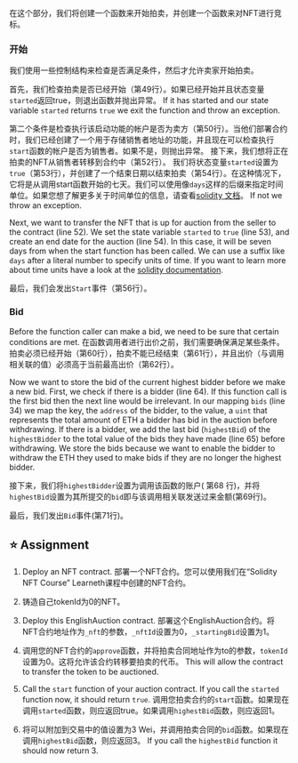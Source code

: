 在这个部分，我们将创建一个函数来开始拍卖，并创建一个函数来对NFT进行竞标。

### 开始

我们使用一些控制结构来检查是否满足条件，然后才允许卖家开始拍卖。

首先，我们检查拍卖是否已经开始（第49行）。如果已经开始并且状态变量`started`返回true，则退出函数并抛出异常。 If it has started and our state variable `started` returns `true` we exit the function and throw an exception.

第二个条件是检查执行该启动功能的帐户是否为卖方（第50行）。当他们部署合约时，我们已经创建了一个用于存储销售者地址的功能，并且现在可以检查执行`start`函数的帐户是否为销售者。如果不是，则抛出异常。 接下来，我们想将正在拍卖的NFT从销售者转移到合约中（第52行）。 我们将状态变量`started`设置为`true`（第53行），并创建了一个结束日期以结束拍卖（第54行）。在这种情况下，它将是从调用start函数开始的七天。我们可以使用像`days`这样的后缀来指定时间单位。如果您想了解更多关于时间单位的信息，请查看<a href="https://docs.soliditylang.org/en/latest/units-and-global-variables.html#time-units" target="_blank">solidity 文档</a>。 If not we throw an exception.

Next, we want to transfer the NFT that is up for auction from the seller to the contract (line 52).
We set the state variable `started` to `true` (line 53), and create an end date for the auction (line 54). In this case, it will be seven days from when the start function has been called. We can use a suffix like `days` after a literal number to specify units of time. If you want to learn more about time units have a look at the <a href="https://docs.soliditylang.org/en/latest/units-and-global-variables.html#time-units" target="_blank">solidity documentation</a>.

最后，我们会发出`Start`事件（第56行）。

### Bid

Before the function caller can make a bid, we need to be sure that certain conditions are met. 在函数调用者进行出价之前，我们需要确保满足某些条件。拍卖必须已经开始（第60行），拍卖不能已经结束（第61行），并且出价（与调用相关联的值）必须高于当前最高出价（第62行）。

Now we want to store the bid of the current highest bidder before we make a new bid.
First, we check if there is a bidder (line 64). If this function call is the first bid then the next line would be irrelevant.
In our mapping `bids` (line 34) we map the key, the `address` of the bidder, to the value, a `uint` that represents the total amount of ETH a bidder has bid in the auction before withdrawing.
If there is a bidder, we add the last bid (`highestBid`) of the `highestBidder` to the total value of the bids they have made (line 65) before withdrawing.
We store the bids because we want to enable the bidder to withdraw the ETH they used to make bids if they are no longer the highest bidder.

接下来，我们将`highestBidder`设置为调用该函数的账户( 第68 行)，并将`highestBid`设置为其所提交的`bid`即与该调用相关联发送过来金额(第69行)。

最后，我们发出`Bid`事件(第71行)。

## ⭐️ Assignment

1. Deploy an NFT contract. 部署一个NFT合约。您可以使用我们在“Solidity NFT Course” Learneth课程中创建的NFT合约。

2. 铸造自己tokenId为0的NFT。

3. Deploy this EnglishAuction contract. 部署这个EnglishAuction合约。将NFT合约地址作为`_nft`的参数，`_nftId`设置为0，`_startingBid`设置为1。

4. 调用您的NFT合约的`approve`函数，并将拍卖合同地址作为to的参数，`tokenId`设置为0。这将允许该合约转移要拍卖的代币。 This will allow the contract to transfer the token to be auctioned.

5. Call the `start` function of your auction contract. If you call the `started` function now, it should return `true`. 调用您拍卖合约的`start`函数。如果现在调用`started`函数，则应返回true。如果调用`highestBid`函数，则应返回1。

6. 将可以附加到交易中的值设置为3 Wei，并调用拍卖合同的`bid`函数。如果现在调用`highestBid`函数，则应返回3。 If you call the `highestBid` function it should now return 3.
